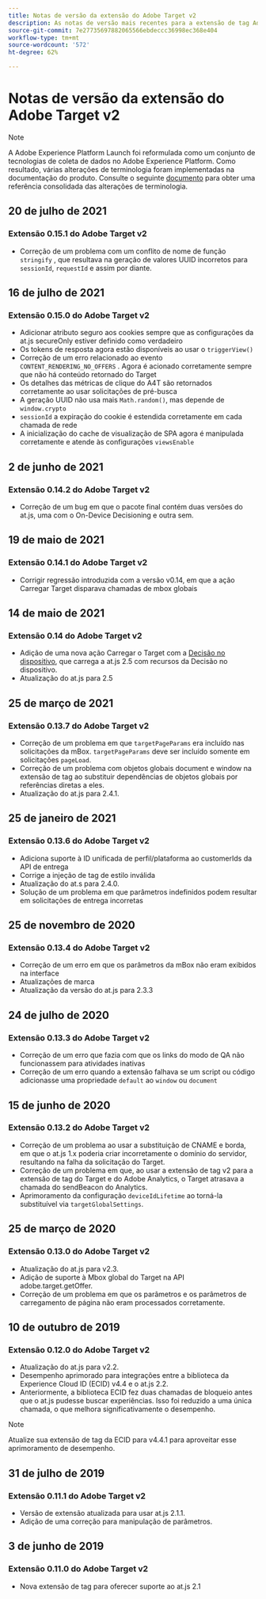 ```yaml
---
title: Notas de versão da extensão do Adobe Target v2
description: As notas de versão mais recentes para a extensão de tag Adobe Target v2 no Adobe Experience Platform.
source-git-commit: 7e27735697882065566ebdeccc36998ec368e404
workflow-type: tm+mt
source-wordcount: '572'
ht-degree: 62%

---
```


# Notas de versão da extensão do Adobe Target v2

>[!NOTE]
>
>A Adobe Experience Platform Launch foi reformulada como um conjunto de tecnologias de coleta de dados no Adobe Experience Platform. Como resultado, várias alterações de terminologia foram implementadas na documentação do produto. Consulte o seguinte [documento](../../../term-updates.md) para obter uma referência consolidada das alterações de terminologia.

## 20 de julho de 2021

### Extensão 0.15.1 do Adobe Target v2

- Correção de um problema com um conflito de nome de função `stringify` , que resultava na geração de valores UUID incorretos para `sessionId`, `requestId` e assim por diante.

## 16 de julho de 2021

### Extensão 0.15.0 do Adobe Target v2

- Adicionar atributo seguro aos cookies sempre que as configurações da at.js secureOnly estiver definido como verdadeiro
- Os tokens de resposta agora estão disponíveis ao usar o `triggerView()`
- Correção de um erro relacionado ao evento `CONTENT_RENDERING_NO_OFFERS` . Agora é acionado corretamente sempre que não há conteúdo retornado do Target
- Os detalhes das métricas de clique do A4T são retornados corretamente ao usar solicitações de pré-busca
- A geração UUID não usa mais `Math.random()`, mas depende de `window.crypto`
- `sessionId` a expiração do cookie é estendida corretamente em cada chamada de rede
- A inicialização do cache de visualização de SPA agora é manipulada corretamente e atende às configurações `viewsEnable`

## 2 de junho de 2021

### Extensão 0.14.2 do Adobe Target v2

- Correção de um bug em que o pacote final contém duas versões do at.js, uma com o On-Device Decisioning e outra sem.

## 19 de maio de 2021

### Extensão 0.14.1 do Adobe Target v2

- Corrigir regressão introduzida com a versão v0.14, em que a ação Carregar Target disparava chamadas de mbox globais

## 14 de maio de 2021

### Extensão 0.14 do Adobe Target v2

- Adição de uma nova ação Carregar o Target com a [Decisão no dispositivo](./overview.md#load-target-with-on-device-decisioning), que carrega a at.js 2.5 com recursos da Decisão no dispositivo.
- Atualização do at.js para 2.5


## 25 de março de 2021

### Extensão 0.13.7 do Adobe Target v2

- Correção de um problema em que `targetPageParams` era incluído nas solicitações da mBox. `targetPageParams` deve ser incluído somente em solicitações `pageLoad`.
- Correção de um problema com objetos globais document e window na extensão de tag ao substituir dependências de objetos globais por referências diretas a eles.
- Atualização do at.js para 2.4.1.

## 25 de janeiro de 2021

### Extensão 0.13.6 do Adobe Target v2

- Adiciona suporte à ID unificada de perfil/plataforma ao customerIds da API de entrega
- Corrige a injeção de tag de estilo inválida
- Atualização do at.s para 2.4.0.
- Solução de um problema em que parâmetros indefinidos podem resultar em solicitações de entrega incorretas

## 25 de novembro de 2020

### Extensão 0.13.4 do Adobe Target v2

- Correção de um erro em que os parâmetros da mBox não eram exibidos na interface
- Atualizações de marca
- Atualização da versão do at.js para 2.3.3

## 24 de julho de 2020

### Extensão 0.13.3 do Adobe Target v2

- Correção de um erro que fazia com que os links do modo de QA não funcionassem para atividades inativas
- Correção de um erro quando a extensão falhava se um script ou código adicionasse uma propriedade `default` ao `window` ou `document`

## 15 de junho de 2020

### Extensão 0.13.2 do Adobe Target v2

- Correção de um problema ao usar a substituição de CNAME e borda, em que o at.js 1.x poderia criar incorretamente o domínio do servidor, resultando na falha da solicitação do Target.
- Correção de um problema em que, ao usar a extensão de tag v2 para a extensão de tag do Target e do Adobe Analytics, o Target atrasava a chamada do sendBeacon do Analytics.
- Aprimoramento da configuração `deviceIdLifetime` ao torná-la substituível via `targetGlobalSettings`.

## 25 de março de 2020

### Extensão 0.13.0 do Adobe Target v2

- Atualização do at.js para v2.3.
- Adição de suporte à Mbox global do Target na API adobe.target.getOffer.
- Correção de um problema em que os parâmetros e os parâmetros de carregamento de página não eram processados corretamente.

## 10 de outubro de 2019

### Extensão 0.12.0 do Adobe Target v2

- Atualização do at.js para v2.2.
- Desempenho aprimorado para integrações entre a biblioteca da Experience Cloud ID (ECID) v4.4 e o at.js 2.2.
- Anteriormente, a biblioteca ECID fez duas chamadas de bloqueio antes que o at.js pudesse buscar experiências. Isso foi reduzido a uma única chamada, o que melhora significativamente o desempenho.

>[!NOTE]
>Atualize sua extensão de tag da ECID para v4.4.1 para aproveitar esse aprimoramento de desempenho.

## 31 de julho de 2019

### Extensão 0.11.1 do Adobe Target v2

- Versão de extensão atualizada para usar at.js 2.1.1.
- Adição de uma correção para manipulação de parâmetros.

## 3 de junho de 2019

### Extensão 0.11.0 do Adobe Target v2

- Nova extensão de tag para oferecer suporte ao at.js 2.1

